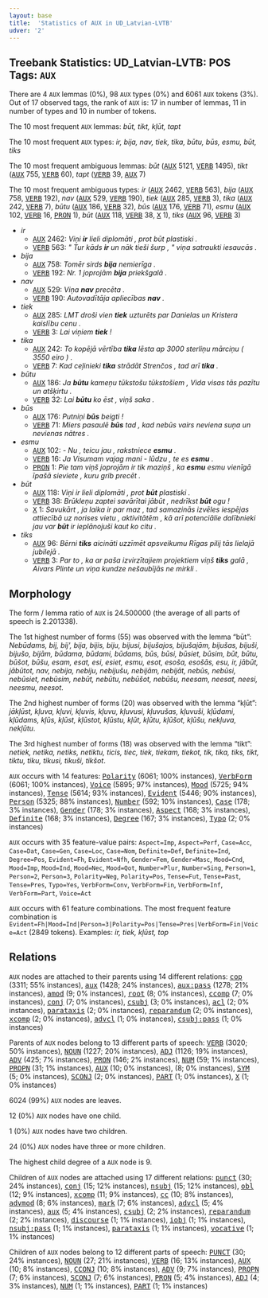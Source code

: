 ```yaml
---
layout: base
title:  'Statistics of AUX in UD_Latvian-LVTB'
udver: '2'
---
```


## Treebank Statistics: UD_Latvian-LVTB: POS Tags: `AUX`

There are 4 `AUX` lemmas (0%), 98 `AUX` types (0%) and 6061 `AUX` tokens (3%).
Out of 17 observed tags, the rank of `AUX` is: 17 in number of lemmas, 11 in number of types and 10 in number of tokens.

The 10 most frequent `AUX` lemmas: <em>būt, tikt, kļūt, tapt</em>

The 10 most frequent `AUX` types:  <em>ir, bija, nav, tiek, tika, būtu, būs, esmu, būt, tiks</em>

The 10 most frequent ambiguous lemmas: <em>būt</em> (<tt><a href="lv_lvtb-pos-AUX.html">AUX</a></tt> 5121, <tt><a href="lv_lvtb-pos-VERB.html">VERB</a></tt> 1495), <em>tikt</em> (<tt><a href="lv_lvtb-pos-AUX.html">AUX</a></tt> 755, <tt><a href="lv_lvtb-pos-VERB.html">VERB</a></tt> 60), <em>tapt</em> (<tt><a href="lv_lvtb-pos-VERB.html">VERB</a></tt> 39, <tt><a href="lv_lvtb-pos-AUX.html">AUX</a></tt> 7)

The 10 most frequent ambiguous types:  <em>ir</em> (<tt><a href="lv_lvtb-pos-AUX.html">AUX</a></tt> 2462, <tt><a href="lv_lvtb-pos-VERB.html">VERB</a></tt> 563), <em>bija</em> (<tt><a href="lv_lvtb-pos-AUX.html">AUX</a></tt> 758, <tt><a href="lv_lvtb-pos-VERB.html">VERB</a></tt> 192), <em>nav</em> (<tt><a href="lv_lvtb-pos-AUX.html">AUX</a></tt> 529, <tt><a href="lv_lvtb-pos-VERB.html">VERB</a></tt> 190), <em>tiek</em> (<tt><a href="lv_lvtb-pos-AUX.html">AUX</a></tt> 285, <tt><a href="lv_lvtb-pos-VERB.html">VERB</a></tt> 3), <em>tika</em> (<tt><a href="lv_lvtb-pos-AUX.html">AUX</a></tt> 242, <tt><a href="lv_lvtb-pos-VERB.html">VERB</a></tt> 7), <em>būtu</em> (<tt><a href="lv_lvtb-pos-AUX.html">AUX</a></tt> 186, <tt><a href="lv_lvtb-pos-VERB.html">VERB</a></tt> 32), <em>būs</em> (<tt><a href="lv_lvtb-pos-AUX.html">AUX</a></tt> 176, <tt><a href="lv_lvtb-pos-VERB.html">VERB</a></tt> 71), <em>esmu</em> (<tt><a href="lv_lvtb-pos-AUX.html">AUX</a></tt> 102, <tt><a href="lv_lvtb-pos-VERB.html">VERB</a></tt> 16, <tt><a href="lv_lvtb-pos-PRON.html">PRON</a></tt> 1), <em>būt</em> (<tt><a href="lv_lvtb-pos-AUX.html">AUX</a></tt> 118, <tt><a href="lv_lvtb-pos-VERB.html">VERB</a></tt> 38, <tt><a href="lv_lvtb-pos-X.html">X</a></tt> 1), <em>tiks</em> (<tt><a href="lv_lvtb-pos-AUX.html">AUX</a></tt> 96, <tt><a href="lv_lvtb-pos-VERB.html">VERB</a></tt> 3)


* <em>ir</em>
  * <tt><a href="lv_lvtb-pos-AUX.html">AUX</a></tt> 2462: <em>Viņi <b>ir</b> lieli diplomāti , prot būt plastiski .</em>
  * <tt><a href="lv_lvtb-pos-VERB.html">VERB</a></tt> 563: <em>" Tur kāds <b>ir</b> un nāk tieši šurp , " viņa satraukti iesaucās .</em>
* <em>bija</em>
  * <tt><a href="lv_lvtb-pos-AUX.html">AUX</a></tt> 758: <em>Tomēr sirds <b>bija</b> nemierīga .</em>
  * <tt><a href="lv_lvtb-pos-VERB.html">VERB</a></tt> 192: <em>Nr. 1 joprojām <b>bija</b> priekšgalā .</em>
* <em>nav</em>
  * <tt><a href="lv_lvtb-pos-AUX.html">AUX</a></tt> 529: <em>Viņa <b>nav</b> precēta .</em>
  * <tt><a href="lv_lvtb-pos-VERB.html">VERB</a></tt> 190: <em>Autovadītāja apliecības <b>nav</b> .</em>
* <em>tiek</em>
  * <tt><a href="lv_lvtb-pos-AUX.html">AUX</a></tt> 285: <em>LMT droši vien <b>tiek</b> uzturēts par Danielas un Kristera kaislību cenu .</em>
  * <tt><a href="lv_lvtb-pos-VERB.html">VERB</a></tt> 3: <em>Lai viņiem <b>tiek</b> !</em>
* <em>tika</em>
  * <tt><a href="lv_lvtb-pos-AUX.html">AUX</a></tt> 242: <em>To kopējā vērtība <b>tika</b> lēsta ap 3000 sterliņu mārciņu ( 3550 eiro ) .</em>
  * <tt><a href="lv_lvtb-pos-VERB.html">VERB</a></tt> 7: <em>Kad ceļinieki <b>tika</b> strādāt Strenčos , tad arī <b>tika</b> .</em>
* <em>būtu</em>
  * <tt><a href="lv_lvtb-pos-AUX.html">AUX</a></tt> 186: <em>Ja <b>būtu</b> kameņu tūkstošu tūkstošiem , Vida visas tās pazītu un atšķirtu .</em>
  * <tt><a href="lv_lvtb-pos-VERB.html">VERB</a></tt> 32: <em>Lai <b>būtu</b> ko ēst , viņš saka .</em>
* <em>būs</em>
  * <tt><a href="lv_lvtb-pos-AUX.html">AUX</a></tt> 176: <em>Putniņi <b>būs</b> beigti !</em>
  * <tt><a href="lv_lvtb-pos-VERB.html">VERB</a></tt> 71: <em>Miers pasaulē <b>būs</b> tad , kad nebūs vairs neviena suņa un nevienas nātres .</em>
* <em>esmu</em>
  * <tt><a href="lv_lvtb-pos-AUX.html">AUX</a></tt> 102: <em>- Nu , teicu jau , rakstniece <b>esmu</b> .</em>
  * <tt><a href="lv_lvtb-pos-VERB.html">VERB</a></tt> 16: <em>Ja Visumam vajag mani - lūdzu , te es <b>esmu</b> .</em>
  * <tt><a href="lv_lvtb-pos-PRON.html">PRON</a></tt> 1: <em>Pie tam viņš joprojām ir tik maziņš , ka <b>esmu</b> esmu vienīgā īpašā sieviete , kuru grib precēt .</em>
* <em>būt</em>
  * <tt><a href="lv_lvtb-pos-AUX.html">AUX</a></tt> 118: <em>Viņi ir lieli diplomāti , prot <b>būt</b> plastiski .</em>
  * <tt><a href="lv_lvtb-pos-VERB.html">VERB</a></tt> 38: <em>Brūkleņu zaptei savārītai jābūt , nedrīkst <b>būt</b> ogu !</em>
  * <tt><a href="lv_lvtb-pos-X.html">X</a></tt> 1: <em>Savukārt , ja laika ir par maz , tad samazinās izvēles iespējas attiecībā uz norises vietu , aktivitātēm , kā arī potenciālie dalībnieki jau var <b>būt</b> ir ieplānojuši kaut ko citu .</em>
* <em>tiks</em>
  * <tt><a href="lv_lvtb-pos-AUX.html">AUX</a></tt> 96: <em>Bērni <b>tiks</b> aicināti uzzīmēt apsveikumu Rīgas pilij tās lielajā jubilejā .</em>
  * <tt><a href="lv_lvtb-pos-VERB.html">VERB</a></tt> 3: <em>Par to , ka ar paša izvirzītajiem projektiem viņš <b>tiks</b> galā , Aivars Plinte un viņa kundze nešaubījās ne mirkli .</em>

## Morphology

The form / lemma ratio of `AUX` is 24.500000 (the average of all parts of speech is 2.201338).

The 1st highest number of forms (55) was observed with the lemma “būt”: <em>Nebūdams, bij, bij', bija, bijis, biju, bijusi, bijušajos, bijušajām, bijušas, bijuši, bijušo, bijām, būdama, būdami, būdams, būs, būsi, būsiet, būsim, būt, būtu, būšot, būšu, esam, esat, esi, esiet, esmu, esot, esoša, esošās, esu, ir, jābūt, jābūtot, nav, nebija, nebiju, nebijušu, nebijām, nebijāt, nebūs, nebūsi, nebūsiet, nebūsim, nebūt, nebūtu, nebūšot, nebūšu, neesam, neesat, neesi, neesmu, neesot</em>.

The 2nd highest number of forms (20) was observed with the lemma “kļūt”: <em>jākļūst, kļuva, kļuvi, kļuvis, kļuvu, kļuvusi, kļuvušas, kļuvuši, kļūdami, kļūdams, kļūs, kļūst, kļūstot, kļūstu, kļūt, kļūtu, kļūšot, kļūšu, nekļuva, nekļūtu</em>.

The 3rd highest number of forms (18) was observed with the lemma “tikt”: <em>netiek, netika, netiks, netiktu, ticis, tiec, tiek, tiekam, tiekot, tik, tika, tiks, tikt, tiktu, tiku, tikusi, tikuši, tikšot</em>.

`AUX` occurs with 14 features: <tt><a href="lv_lvtb-feat-Polarity.html">Polarity</a></tt> (6061; 100% instances), <tt><a href="lv_lvtb-feat-VerbForm.html">VerbForm</a></tt> (6061; 100% instances), <tt><a href="lv_lvtb-feat-Voice.html">Voice</a></tt> (5895; 97% instances), <tt><a href="lv_lvtb-feat-Mood.html">Mood</a></tt> (5725; 94% instances), <tt><a href="lv_lvtb-feat-Tense.html">Tense</a></tt> (5614; 93% instances), <tt><a href="lv_lvtb-feat-Evident.html">Evident</a></tt> (5446; 90% instances), <tt><a href="lv_lvtb-feat-Person.html">Person</a></tt> (5325; 88% instances), <tt><a href="lv_lvtb-feat-Number.html">Number</a></tt> (592; 10% instances), <tt><a href="lv_lvtb-feat-Case.html">Case</a></tt> (178; 3% instances), <tt><a href="lv_lvtb-feat-Gender.html">Gender</a></tt> (178; 3% instances), <tt><a href="lv_lvtb-feat-Aspect.html">Aspect</a></tt> (168; 3% instances), <tt><a href="lv_lvtb-feat-Definite.html">Definite</a></tt> (168; 3% instances), <tt><a href="lv_lvtb-feat-Degree.html">Degree</a></tt> (167; 3% instances), <tt><a href="lv_lvtb-feat-Typo.html">Typo</a></tt> (2; 0% instances)

`AUX` occurs with 35 feature-value pairs: `Aspect=Imp`, `Aspect=Perf`, `Case=Acc`, `Case=Dat`, `Case=Gen`, `Case=Loc`, `Case=Nom`, `Definite=Def`, `Definite=Ind`, `Degree=Pos`, `Evident=Fh`, `Evident=Nfh`, `Gender=Fem`, `Gender=Masc`, `Mood=Cnd`, `Mood=Imp`, `Mood=Ind`, `Mood=Nec`, `Mood=Qot`, `Number=Plur`, `Number=Sing`, `Person=1`, `Person=2`, `Person=3`, `Polarity=Neg`, `Polarity=Pos`, `Tense=Fut`, `Tense=Past`, `Tense=Pres`, `Typo=Yes`, `VerbForm=Conv`, `VerbForm=Fin`, `VerbForm=Inf`, `VerbForm=Part`, `Voice=Act`

`AUX` occurs with 61 feature combinations.
The most frequent feature combination is `Evident=Fh|Mood=Ind|Person=3|Polarity=Pos|Tense=Pres|VerbForm=Fin|Voice=Act` (2849 tokens).
Examples: <em>ir, tiek, kļūst, top</em>


## Relations

`AUX` nodes are attached to their parents using 14 different relations: <tt><a href="lv_lvtb-dep-cop.html">cop</a></tt> (3311; 55% instances), <tt><a href="lv_lvtb-dep-aux.html">aux</a></tt> (1428; 24% instances), <tt><a href="lv_lvtb-dep-aux-pass.html">aux:pass</a></tt> (1278; 21% instances), <tt><a href="lv_lvtb-dep-amod.html">amod</a></tt> (9; 0% instances), <tt><a href="lv_lvtb-dep-root.html">root</a></tt> (8; 0% instances), <tt><a href="lv_lvtb-dep-ccomp.html">ccomp</a></tt> (7; 0% instances), <tt><a href="lv_lvtb-dep-conj.html">conj</a></tt> (7; 0% instances), <tt><a href="lv_lvtb-dep-csubj.html">csubj</a></tt> (3; 0% instances), <tt><a href="lv_lvtb-dep-acl.html">acl</a></tt> (2; 0% instances), <tt><a href="lv_lvtb-dep-parataxis.html">parataxis</a></tt> (2; 0% instances), <tt><a href="lv_lvtb-dep-reparandum.html">reparandum</a></tt> (2; 0% instances), <tt><a href="lv_lvtb-dep-xcomp.html">xcomp</a></tt> (2; 0% instances), <tt><a href="lv_lvtb-dep-advcl.html">advcl</a></tt> (1; 0% instances), <tt><a href="lv_lvtb-dep-csubj-pass.html">csubj:pass</a></tt> (1; 0% instances)

Parents of `AUX` nodes belong to 13 different parts of speech: <tt><a href="lv_lvtb-pos-VERB.html">VERB</a></tt> (3020; 50% instances), <tt><a href="lv_lvtb-pos-NOUN.html">NOUN</a></tt> (1227; 20% instances), <tt><a href="lv_lvtb-pos-ADJ.html">ADJ</a></tt> (1126; 19% instances), <tt><a href="lv_lvtb-pos-ADV.html">ADV</a></tt> (425; 7% instances), <tt><a href="lv_lvtb-pos-PRON.html">PRON</a></tt> (146; 2% instances), <tt><a href="lv_lvtb-pos-NUM.html">NUM</a></tt> (59; 1% instances), <tt><a href="lv_lvtb-pos-PROPN.html">PROPN</a></tt> (31; 1% instances), <tt><a href="lv_lvtb-pos-AUX.html">AUX</a></tt> (10; 0% instances),  (8; 0% instances), <tt><a href="lv_lvtb-pos-SYM.html">SYM</a></tt> (5; 0% instances), <tt><a href="lv_lvtb-pos-SCONJ.html">SCONJ</a></tt> (2; 0% instances), <tt><a href="lv_lvtb-pos-PART.html">PART</a></tt> (1; 0% instances), <tt><a href="lv_lvtb-pos-X.html">X</a></tt> (1; 0% instances)

6024 (99%) `AUX` nodes are leaves.

12 (0%) `AUX` nodes have one child.

1 (0%) `AUX` nodes have two children.

24 (0%) `AUX` nodes have three or more children.

The highest child degree of a `AUX` node is 9.

Children of `AUX` nodes are attached using 17 different relations: <tt><a href="lv_lvtb-dep-punct.html">punct</a></tt> (30; 24% instances), <tt><a href="lv_lvtb-dep-conj.html">conj</a></tt> (15; 12% instances), <tt><a href="lv_lvtb-dep-nsubj.html">nsubj</a></tt> (15; 12% instances), <tt><a href="lv_lvtb-dep-obl.html">obl</a></tt> (12; 9% instances), <tt><a href="lv_lvtb-dep-xcomp.html">xcomp</a></tt> (11; 9% instances), <tt><a href="lv_lvtb-dep-cc.html">cc</a></tt> (10; 8% instances), <tt><a href="lv_lvtb-dep-advmod.html">advmod</a></tt> (8; 6% instances), <tt><a href="lv_lvtb-dep-mark.html">mark</a></tt> (7; 6% instances), <tt><a href="lv_lvtb-dep-advcl.html">advcl</a></tt> (5; 4% instances), <tt><a href="lv_lvtb-dep-aux.html">aux</a></tt> (5; 4% instances), <tt><a href="lv_lvtb-dep-csubj.html">csubj</a></tt> (2; 2% instances), <tt><a href="lv_lvtb-dep-reparandum.html">reparandum</a></tt> (2; 2% instances), <tt><a href="lv_lvtb-dep-discourse.html">discourse</a></tt> (1; 1% instances), <tt><a href="lv_lvtb-dep-iobj.html">iobj</a></tt> (1; 1% instances), <tt><a href="lv_lvtb-dep-nsubj-pass.html">nsubj:pass</a></tt> (1; 1% instances), <tt><a href="lv_lvtb-dep-parataxis.html">parataxis</a></tt> (1; 1% instances), <tt><a href="lv_lvtb-dep-vocative.html">vocative</a></tt> (1; 1% instances)

Children of `AUX` nodes belong to 12 different parts of speech: <tt><a href="lv_lvtb-pos-PUNCT.html">PUNCT</a></tt> (30; 24% instances), <tt><a href="lv_lvtb-pos-NOUN.html">NOUN</a></tt> (27; 21% instances), <tt><a href="lv_lvtb-pos-VERB.html">VERB</a></tt> (16; 13% instances), <tt><a href="lv_lvtb-pos-AUX.html">AUX</a></tt> (10; 8% instances), <tt><a href="lv_lvtb-pos-CCONJ.html">CCONJ</a></tt> (10; 8% instances), <tt><a href="lv_lvtb-pos-ADV.html">ADV</a></tt> (9; 7% instances), <tt><a href="lv_lvtb-pos-PROPN.html">PROPN</a></tt> (7; 6% instances), <tt><a href="lv_lvtb-pos-SCONJ.html">SCONJ</a></tt> (7; 6% instances), <tt><a href="lv_lvtb-pos-PRON.html">PRON</a></tt> (5; 4% instances), <tt><a href="lv_lvtb-pos-ADJ.html">ADJ</a></tt> (4; 3% instances), <tt><a href="lv_lvtb-pos-NUM.html">NUM</a></tt> (1; 1% instances), <tt><a href="lv_lvtb-pos-PART.html">PART</a></tt> (1; 1% instances)

